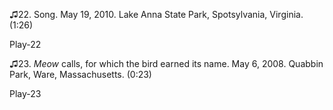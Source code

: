 ♫22. Song. May 19, 2010. Lake Anna State Park, Spotsylvania, Virginia.
(1:26)

Play-22

♫23. *Meow* calls, for which the bird earned its name. May 6, 2008.
Quabbin Park, Ware, Massachusetts. (0:23)

Play-23
